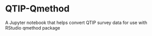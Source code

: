 # QTIP-Qmethod
A Jupyter notebook that helps convert QTIP survey data for use with RStudio qmethod package
